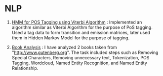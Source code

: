 # NLP

1. [HMM for POS Tagging using Viterbi Algorithm](https://github.com/jatinlakhani1234/NLP/blob/main/HMM%20for%20POS%20Tagging%20using%20Viterbi%20Algorithm.ipynb) : Implemented an algorithm similar as Viterbi Algorithm for the purpose of PoS tagging. Used a tag data to form transition and emission matrices, later used them in Hidden Markov Model for the purpose of tagging.

2. [Book Analysis](https://github.com/jatinlakhani1234/NLP/blob/main/Two_book_Analysis.ipynb) : I have analyzed 2 books taken from "http://www.gutenberg.org". The task included steps such as Removing Special Characters, Removing unnecessary text, Tokenization, POS Tagging, Wordcloud, Named Entity Recognition, and Named Entity Relationship.
